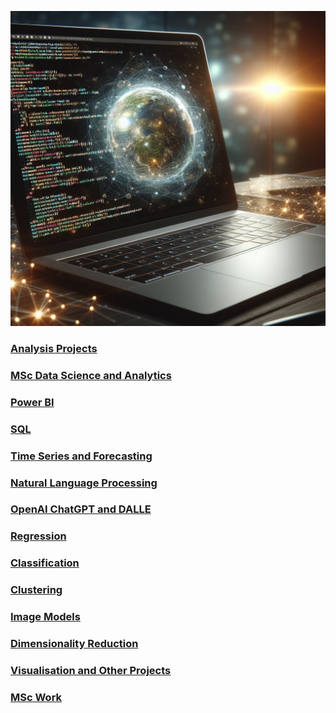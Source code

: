 ![](/images/AmendedLaptopImage.jpg)

### [Analysis Projects](https://github.com/Auckland68/Data-Analysis)

### [MSc Data Science and Analytics](https://github.com/Auckland68/MScDataScience)

### [Power BI](https://github.com/Auckland68/PowerBIDashboards)

### [SQL](https://github.com/Auckland68/SQLProjects)

### [Time Series and Forecasting](https://github.com/Auckland68/TimeSeriesModelling)

### [Natural Language Processing](https://github.com/Auckland68/NLPModels)

### [OpenAI ChatGPT and DALLE](https://github.com/Auckland68/OpenAIProjects)

### [Regression](https://github.com/Auckland68/LinearRegression)

### [Classification](https://github.com/Auckland68/Classification)

### [Clustering](https://github.com/Auckland68/Clustering)

### [Image Models](https://github.com/Auckland68/Computer-Vision)

### [Dimensionality Reduction](https://github.com/Auckland68/DimensionalityReduction)

### [Visualisation and Other Projects](https://github.com/Auckland68/Other-Techniques)

### [MSc Work](https://github.com/Auckland68/Arun-Travel-Reviews-Analysis)


